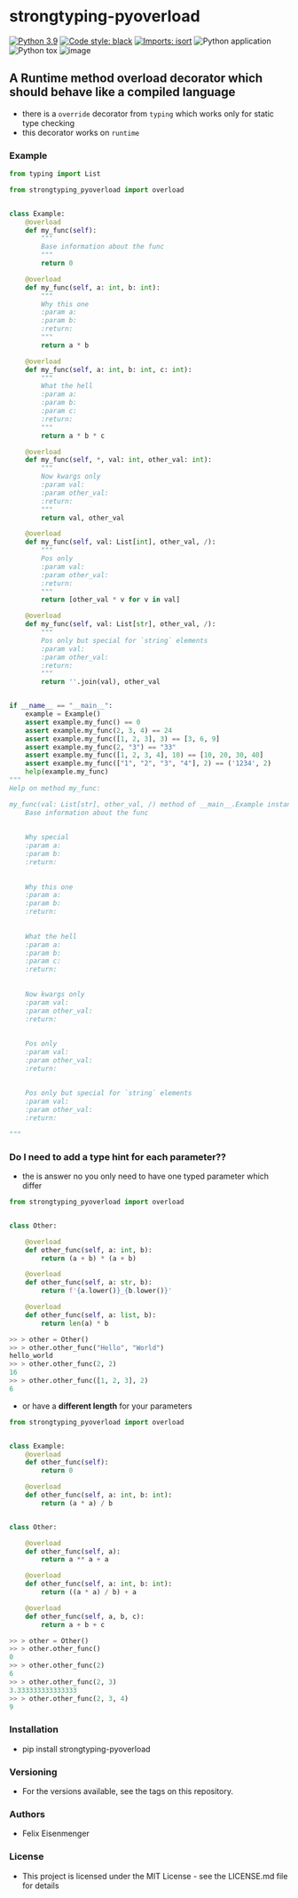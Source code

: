 # strongtyping-pyoverload
[![Python 3.9](https://img.shields.io/badge/python-3.9-blue.svg)](https://www.python.org/downloads/release/python-390/)
[![Code style: black](https://img.shields.io/badge/code%20style-black-000000.svg)](https://github.com/psf/black)
[![Imports: isort](https://img.shields.io/badge/%20imports-isort-%231674b1?style=flat&labelColor=ef8336)](https://pycqa.github.io/isort/)
![Python application](https://github.com/FelixTheC/py-overload/workflows/Python%20application/badge.svg)
![Python tox](https://github.com/FelixTheC/py-overload/workflows/Python%20tox/badge.svg)
![image](https://codecov.io/gh/FelixTheC/py-overload/graph/badge.svg)


## A Runtime method overload decorator which should behave like a compiled language
- there is a `override` decorator from `typing` which works only for static type checking
- this decorator works on `runtime`

### Example

```python
from typing import List

from strongtyping_pyoverload import overload


class Example:
    @overload
    def my_func(self):
        """
        Base information about the func
        """
        return 0

    @overload
    def my_func(self, a: int, b: int):
        """
        Why this one
        :param a:
        :param b:
        :return:
        """
        return a * b

    @overload
    def my_func(self, a: int, b: int, c: int):
        """
        What the hell
        :param a:
        :param b:
        :param c:
        :return:
        """
        return a * b * c

    @overload
    def my_func(self, *, val: int, other_val: int):
        """
        Now kwargs only
        :param val:
        :param other_val:
        :return:
        """
        return val, other_val

    @overload
    def my_func(self, val: List[int], other_val, /):
        """
        Pos only
        :param val:
        :param other_val:
        :return:
        """
        return [other_val * v for v in val]

    @overload
    def my_func(self, val: List[str], other_val, /):
        """
        Pos only but special for `string` elements
        :param val:
        :param other_val:
        :return:
        """
        return ''.join(val), other_val


if __name__ == "__main__":
    example = Example()
    assert example.my_func() == 0
    assert example.my_func(2, 3, 4) == 24
    assert example.my_func([1, 2, 3], 3) == [3, 6, 9]
    assert example.my_func(2, "3") == "33"
    assert example.my_func([1, 2, 3, 4], 10) == [10, 20, 30, 40]
    assert example.my_func(["1", "2", "3", "4"], 2) == ('1234', 2)
    help(example.my_func)
"""
Help on method my_func:

my_func(val: List[str], other_val, /) method of __main__.Example instance
    Base information about the func
    
    
    Why special
    :param a:
    :param b:
    :return:
    
    
    Why this one
    :param a:
    :param b:
    :return:
    
    
    What the hell
    :param a:
    :param b:
    :param c:
    :return:
    
    
    Now kwargs only
    :param val:
    :param other_val:
    :return:
    
    
    Pos only
    :param val:
    :param other_val:
    :return:
    
    
    Pos only but special for `string` elements
    :param val:
    :param other_val:
    :return:

"""
```

### Do I need to add a type hint for each parameter??
- the is answer no you only need to have one typed parameter which differ

```python
from strongtyping_pyoverload import overload


class Other:

    @overload
    def other_func(self, a: int, b):
        return (a + b) * (a + b)

    @overload
    def other_func(self, a: str, b):
        return f'{a.lower()}_{b.lower()}'

    @overload
    def other_func(self, a: list, b):
        return len(a) * b

>> > other = Other()
>> > other.other_func("Hello", "World")
hello_world
>> > other.other_func(2, 2)
16
>> > other.other_func([1, 2, 3], 2)
6
```
- or have a __different length__ for your parameters

```python
from strongtyping_pyoverload import overload


class Example:
    @overload
    def other_func(self):
        return 0

    @overload
    def other_func(self, a: int, b: int):
        return (a * a) / b


class Other:

    @overload
    def other_func(self, a):
        return a ** a + a

    @overload
    def other_func(self, a: int, b: int):
        return ((a * a) / b) + a

    @overload
    def other_func(self, a, b, c):
        return a + b + c

>> > other = Other()
>> > other.other_func()
0
>> > other.other_func(2)
6
>> > other.other_func(2, 3)
3.333333333333333
>> > other.other_func(2, 3, 4)
9
```

### Installation
- pip install strongtyping-pyoverload

### Versioning
- For the versions available, see the tags on this repository.

### Authors
- Felix Eisenmenger

### License
- This project is licensed under the MIT License - see the LICENSE.md file for details

